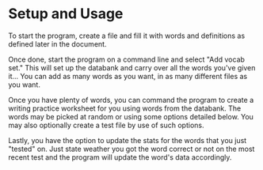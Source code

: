 # Setup and Usage

To start the program, create a file and fill it with words and definitions as defined later in the document.

Once done, start the program on a command line and select "Add vocab set." This will set up the databank and carry over all the words you've given it...
You can add as many words as you want, in as many different files as you want.

Once you have plenty of words, you can command the program to create a writing practice worksheet for you using words from the databank. The words may be picked at random or using some options detailed below.
You may also optionally create a test file by use of such options.

Lastly, you have the option to update the stats for the words that you just "tested" on. Just state weather you got the word correct or not on the most recent test and the program will update the word's data accordingly.